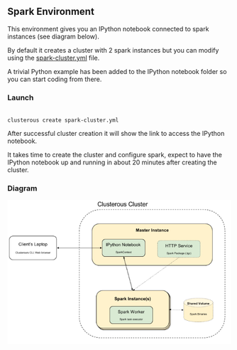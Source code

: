 ## Spark Environment

This environment gives you an IPython notebook connected to spark instances (see diagram below).

By default it creates a cluster with 2 spark instances but you can modify using the [spark-cluster.yml](spark-cluster.yml) file. 

A trivial Python example has been added to the IPython notebook folder so you can start coding from there.

### Launch

```shell

clusterous create spark-cluster.yml
```
After successful cluster creation it will show the link to access the IPython notebook.

It takes time to create the cluster and configure spark, expect to have the IPython notebook up and running in about 20 minutes after creating the cluster.

### Diagram
![](misc/clusterous-spark-v2.png)

